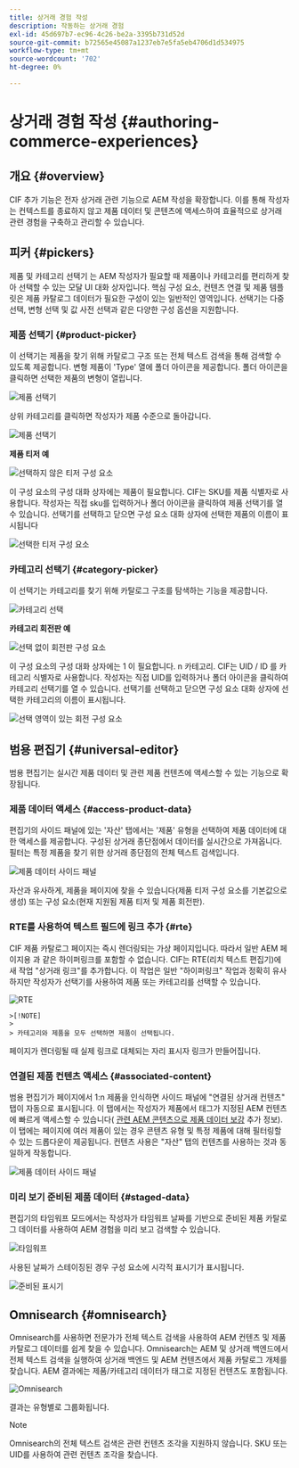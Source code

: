 ```yaml
---
title: 상거래 경험 작성
description: 작동하는 상거래 경험
exl-id: 45d697b7-ec96-4c26-be2a-3395b731d52d
source-git-commit: b72565e45087a1237eb7e5fa5eb4706d1d534975
workflow-type: tm+mt
source-wordcount: '702'
ht-degree: 0%

---
```


# 상거래 경험 작성 {#authoring-commerce-experiences}

## 개요 {#overview}

CIF 추가 기능은 전자 상거래 관련 기능으로 AEM 작성을 확장합니다. 이를 통해 작성자는 컨텍스트를 종료하지 않고 제품 데이터 및 콘텐츠에 액세스하여 효율적으로 상거래 관련 경험을 구축하고 관리할 수 있습니다.

## 피커 {#pickers}

제품 및 카테고리 선택기 는 AEM 작성자가 필요할 때 제품이나 카테고리를 편리하게 찾아 선택할 수 있는 모달 UI 대화 상자입니다. 핵심 구성 요소, 컨텐츠 연결 및 제품 템플릿은 제품 카탈로그 데이터가 필요한 구성이 있는 일반적인 영역입니다. 선택기는 다중 선택, 변형 선택 및 값 사전 선택과 같은 다양한 구성 옵션을 지원합니다.

### 제품 선택기 {#product-picker}

이 선택기는 제품을 찾기 위해 카탈로그 구조 또는 전체 텍스트 검색을 통해 검색할 수 있도록 제공합니다. 변형 제품이 &#39;Type&#39; 열에 폴더 아이콘을 제공합니다. 폴더 아이콘을 클릭하면 선택한 제품의 변형이 열립니다.

![제품 선택기](../assets/authoring/product-picker.png)

상위 카테고리를 클릭하면 작성자가 제품 수준으로 돌아갑니다.

![제품 선택기](../assets/authoring/product-picker-variation.png)

**제품 티저 예**

![선택하지 않은 티저 구성 요소](../assets/authoring/teaser_component_without_selection.png)

이 구성 요소의 구성 대화 상자에는 제품이 필요합니다. CIF는 SKU를 제품 식별자로 사용합니다. 작성자는 직접 sku를 입력하거나 폴더 아이콘을 클릭하여 제품 선택기를 열 수 있습니다. 선택기를 선택하고 닫으면 구성 요소 대화 상자에 선택한 제품의 이름이 표시됩니다

![선택한 티저 구성 요소](../assets/authoring/teaser_component_with_selection.png)

### 카테고리 선택기 {#category-picker}

이 선택기는 카테고리를 찾기 위해 카탈로그 구조를 탐색하는 기능을 제공합니다.

![카테고리 선택](../assets/authoring/category-picker.png)

**카테고리 회전판 예**

![선택 없이 회전판 구성 요소](../assets/authoring/carousel_component_without_selection.png)

이 구성 요소의 구성 대화 상자에는 1 이 필요합니다. n 카테고리. CIF는 UID / ID 를 카테고리 식별자로 사용합니다. 작성자는 직접 UID를 입력하거나 폴더 아이콘을 클릭하여 카테고리 선택기를 열 수 있습니다. 선택기를 선택하고 닫으면 구성 요소 대화 상자에 선택한 카테고리의 이름이 표시됩니다.

![선택 영역이 있는 회전 구성 요소](../assets/authoring/carousel_component_with_selection.png)

## 범용 편집기 {#universal-editor}

범용 편집기는 실시간 제품 데이터 및 관련 제품 컨텐츠에 액세스할 수 있는 기능으로 확장됩니다.

### 제품 데이터 액세스 {#access-product-data}

편집기의 사이드 패널에 있는 &#39;자산&#39; 탭에서는 &#39;제품&#39; 유형을 선택하여 제품 데이터에 대한 액세스를 제공합니다. 구성된 상거래 종단점에서 데이터를 실시간으로 가져옵니다. 필터는 특정 제품을 찾기 위한 상거래 종단점의 전체 텍스트 검색입니다.

![제품 데이터 사이드 패널](../assets/authoring/products-side-panel.png)

자산과 유사하게, 제품을 페이지에 찾을 수 있습니다(제품 티저 구성 요소를 기본값으로 생성) 또는 구성 요소(현재 지원됨 제품 티저 및 제품 회전판).

### RTE를 사용하여 텍스트 필드에 링크 추가 {#rte}

CIF 제품 카탈로그 페이지는 즉시 렌더링되는 가상 페이지입니다. 따라서 일반 AEM 페이지용 과 같은 하이퍼링크를 포함할 수 없습니다. CIF는 RTE(리치 텍스트 편집기)에 새 작업 &quot;상거래 링크&quot;를 추가합니다. 이 작업은 일반 &quot;하이퍼링크&quot; 작업과 정확히 유사하지만 작성자가 선택기를 사용하여 제품 또는 카테고리를 선택할 수 있습니다.

![RTE](../assets/authoring/RTE.png)

    >[!NOTE]
    >
    > 카테고리와 제품을 모두 선택하면 제품이 선택됩니다.

페이지가 렌더링될 때 실제 링크로 대체되는 자리 표시자 링크가 만들어집니다.

### 연결된 제품 컨텐츠 액세스 {#associated-content}

범용 편집기가 페이지에서 1:n 제품을 인식하면 사이드 패널에 &quot;연결된 상거래 컨텐츠&quot; 탭이 자동으로 표시됩니다. 이 탭에서는 작성자가 제품에서 태그가 지정된 AEM 컨텐츠에 빠르게 액세스할 수 있습니다( [관련 AEM 콘텐츠으로 제품 데이터 보강](./enrich-product-associated-content.md) 추가 정보). 이 탭에는 페이지에 여러 제품이 있는 경우 콘텐츠 유형 및 특정 제품에 대해 필터링할 수 있는 드롭다운이 제공됩니다. 컨텐츠 사용은 &quot;자산&quot; 탭의 컨텐츠를 사용하는 것과 동일하게 작동합니다.

![제품 데이터 사이드 패널](../assets/authoring/associated-commerce-content-tab.png)

### 미리 보기 준비된 제품 데이터 {#staged-data}

편집기의 타임워프 모드에서는 작성자가 타임워프 날짜를 기반으로 준비된 제품 카탈로그 데이터를 사용하여 AEM 경험을 미리 보고 검색할 수 있습니다.

![타임워프](../assets/authoring/timewarp.png)

사용된 날짜가 스테이징된 경우 구성 요소에 시각적 표시기가 표시됩니다.

![준비된 표시기](../assets/authoring/staged-indicator.png)

## Omnisearch {#omnisearch}

Omnisearch를 사용하면 전문가가 전체 텍스트 검색을 사용하여 AEM 컨텐츠 및 제품 카탈로그 데이터를 쉽게 찾을 수 있습니다. Omnisearch는 AEM 및 상거래 백엔드에서 전체 텍스트 검색을 실행하여 상거래 백엔드 및 AEM 컨텐츠에서 제품 카탈로그 개체를 찾습니다. AEM 결과에는 제품/카테고리 데이터가 태그로 지정된 컨텐츠도 포함됩니다.

![Omnisearch](../assets/authoring/omnisearch.png)

결과는 유형별로 그룹화됩니다.

>[!NOTE]
>
> Omnisearch의 전체 텍스트 검색은 관련 컨텐츠 조각을 지원하지 않습니다. SKU 또는 UID를 사용하여 관련 컨텐츠 조각을 찾습니다.
